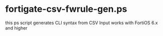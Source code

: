 # fortigate-csv-fwrule-gen.ps
this ps script generates CLI syntax from CSV Input
works with FortiOS 6.x and higher
